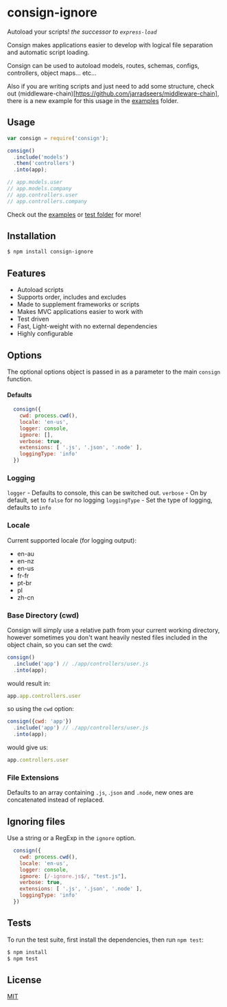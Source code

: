 # consign-ignore


  Autoload your scripts! _the successor to `express-load`_

  Consign makes applications easier to develop with logical file separation and automatic script loading.

  Consign can be used to autoload models, routes, schemas, configs, controllers, object maps... etc...

  Also if you are writing scripts and just need to add some structure, check out (middleware-chain)[https://github.com/jarradseers/middleware-chain], there is a new example for this usage in the [examples](examples) folder.

## Usage

```js
var consign = require('consign');

consign()
  .include('models')
  .then('controllers')
  .into(app);

// app.models.user
// app.models.company
// app.controllers.user
// app.controllers.company
```

Check out the [examples](examples) or [test folder](test) for more!

## Installation

```bash
$ npm install consign-ignore
```

## Features

  * Autoload scripts
  * Supports order, includes and excludes
  * Made to supplement frameworks or scripts
  * Makes MVC applications easier to work with
  * Test driven
  * Fast, Light-weight with no external dependencies
  * Highly configurable

## Options

  The optional options object is passed in as a parameter to the main `consign` function.

#### Defaults
  ```js
    consign({
      cwd: process.cwd(),
      locale: 'en-us',
      logger: console,
      ignore: [],
      verbose: true,
      extensions: [ '.js', '.json', '.node' ],
      loggingType: 'info'
    })
  ```

### Logging

  `logger` - Defaults to console, this can be switched out.
  `verbose` - On by default, set to `false` for no logging
  `loggingType` - Set the type of logging, defaults to `info`

### Locale

Current supported locale (for logging output):

  - en-au
  - en-nz
  - en-us
  - fr-fr
  - pt-br
  - pl
  - zh-cn

### Base Directory (cwd)

  Consign will simply use a relative path from your current working directory, however sometimes you don't want heavily nested files included in the object chain, so you can set the cwd:

  ```js
  consign()
    .include('app') // ./app/controllers/user.js
    .into(app);
  ```

  would result in:

  ```js
  app.app.controllers.user
  ```

  so using the `cwd` option:

  ```js
  consign({cwd: 'app'})
    .include('app') // ./app/controllers/user.js
    .into(app);
  ```
  would give us:

  ```js
  app.controllers.user
  ```

### File Extensions

  Defaults to an array containing `.js`, .`json` and `.node`, new ones are concatenated instead of replaced.

## Ignoring files

  Use a string or a RegExp in the `ignore` option.
  
  ```js
    consign({
      cwd: process.cwd(),
      locale: 'en-us',
      logger: console,
      ignore: [/-ignore.js$/, "test.js"],
      verbose: true,
      extensions: [ '.js', '.json', '.node' ],
      loggingType: 'info'
    })
  ```

## Tests

  To run the test suite, first install the dependencies, then run `npm test`:

  ```bash
  $ npm install
  $ npm test
  ```

## License

  [MIT](LICENSE)

